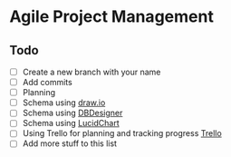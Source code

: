 # Agile Project Management

## Todo

- [ ] Create a new branch with your name
- [ ] Add commits
- [ ] Planning
- [ ] Schema using [draw.io](draw.io)
- [ ] Schema using [DBDesigner](dbdesigner.net)
- [ ] Schema using [LucidChart](lucidchart.com)
- [ ] Using Trello for planning and tracking progress [Trello](https://trello.com/invite/devops22gruppx/ATTI617b37ffc515008b88814c6b8f61e9ea09E661C5)
- [ ] Add more stuff to this list
